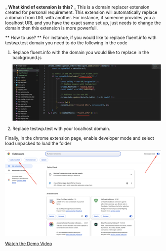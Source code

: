 **_ What kind of extension is this? _**
This is a domain replacer extension created for personal requirement. This extension will automatically replace a domain from URL with another. For instance, if someone provides you a localhost URL and you have the exact same set up, just needs to change the domain then this extension is more powerfull.

** How to use? **
For instance, if you would like to replace fluent.info with testwp.test domain you need to do the following in the code

1. Replace fluent.info with the domain you would like to replace in the background.js

   ![alt text](image.png)

3. Replace testwp.test with your localhost domain.

Finally, in the chrome extension page, enable developer mode and select load unpacked to load the folder

![alt text](image-1.png)

[Watch the Demo Video](https://go.screenpal.com/watch/cThZjpn6OZq)
